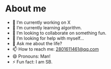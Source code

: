 # About me 

<!--
**Luanxiaorui/Luanxiaorui** is a ✨ _special_ ✨ repository because its `README.md` (this file) appears on your GitHub profile.

Here are some ideas to get you started:
-->
- 🔭 I’m currently working on X
- 🌱 I’m currently learning algorithm.
- 👯 I’m looking to collaborate on something fun.
- 🤔 I’m looking for help with myself...
- 💬 Ask me about the life?
- 📫 How to reach me: 2801611461@qq.com
- 😄 Pronouns: Man!
- ⚡ Fun fact: I am SB.

